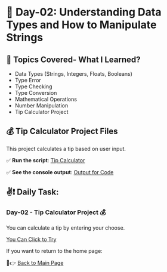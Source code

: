 # 📅 Day-02: Understanding Data Types and How to Manipulate Strings

## 📌 Topics Covered- What I Learned?
- Data Types (Strings, Integers, Floats, Booleans)
- Type Error
- Type Checking
- Type Conversion
- Mathematical Operations
- Number Manipulation
- Tip Calculator Project

## 💰 Tip Calculator Project Files 

This project calculates a tip based on user input.  

✅ **Run the script**: [Tip Calculator](https://github.com/busraatasoy/100-Days-of-Code-in-Python/blob/main/Day-02/Tip_Calculator.py)

✅ **See the console output**: [Output for Code](https://github.com/busraatasoy/100-Days-of-Code-in-Python/blob/main/Day-02/Tip%20Calculator.gif)


## ✌❗ Daily Task:

### Day-02 - Tip Calculator Project 💰
You can calculate a tip by entering your choose.

[You Can Click to Try](https://busraatasoy.github.io/100-Days-of-Code-in-Python/Day-02/index.html)

If you want to return to the home page:

🔗👉 [Back to Main Page](https://github.com/busraatasoy/100-Days-of-Code-in-Python)
